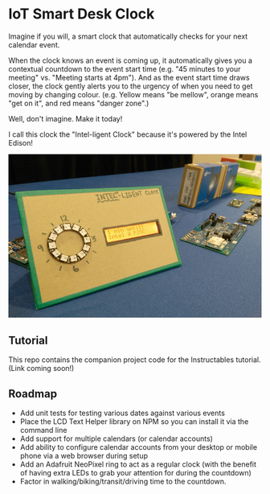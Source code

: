 # IoT Smart Desk Clock

Imagine if you will, a smart clock that automatically checks for your next calendar event. 

When the clock knows an event is coming up, it automatically gives you a contextual countdown to the event start time (e.g. "45 minutes to your meeting" vs. "Meeting starts at 4pm"). And as the event start time draws closer, the clock gently alerts you to the urgency of when you need to get moving by changing colour. (e.g. Yellow means "be mellow", orange means "get on it", and red means "danger zone".)

Well, don't imagine. Make it today!

I call this clock the "Intel-ligent Clock" because it's powered by the Intel Edison!

![Intel-ligent Clock by Pearl Chen](https://github.com/pearlchen/iot-smart-desk-clock/blob/master/intel-ligent_clock_by_pearl_chen.png)

## Tutorial

This repo contains the companion project code for the Instructables tutorial. (Link coming soon!)

## Roadmap

* Add unit tests for testing various dates against various events
* Place the LCD Text Helper library on NPM so you can install it via the command line
* Add support for multiple calendars (or calendar accounts)
* Add ability to configure calendar accounts from your desktop or mobile phone via a web browser during setup
* Add an Adafruit NeoPixel ring to act as a regular clock (with the benefit of having extra LEDs to grab your attention for during the countdown)
* Factor in walking/biking/transit/driving time to the countdown. 
